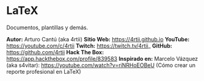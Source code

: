 # LaTeX
Documentos, plantillas y demás.

**Autor:** Arturo Cantú (aka 4rtii)
**Sitio Web:** https://4rtii.github.io
**YouTube:** https://youtube.com/c/4rtii
**Twitch:** https://twitch.tv/4rtii_
**GitHub:** https://github.com/4rtii
**Hack The Box:** https://app.hackthebox.com/profile/839583
**Inspirado en:** Marcelo Vázquez (aka s4vitar): https://youtube.com/watch?v=riNRHoEOBeU (Cómo crear un reporte profesional en LaTeX)

